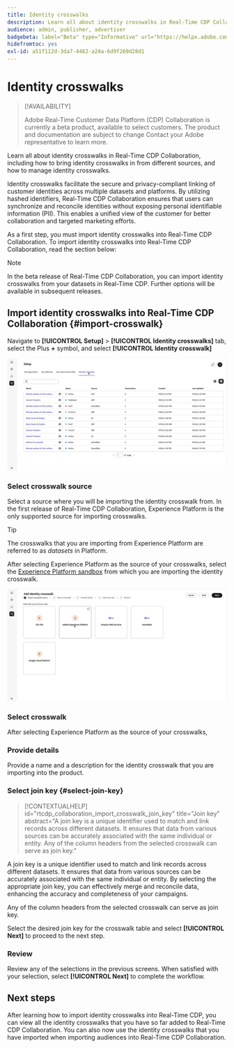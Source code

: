 ```yaml
---
title: Identity crosswalks
description: Learn all about identity crosswalks in Real-Time CDP Collaboration, including how bring identity crosswalks in from different sources, and how to manage identity crosswalks
audience: admin, publisher, advertiser
badgebeta: label="Beta" type="Informative" url="https://helpx.adobe.com/legal/product-descriptions/real-time-customer-data-platform-b2b-edition-prime-and-ultimate-packages.html newtab=true"
hidefromtoc: yes
exl-id: a51f112d-3da7-4482-a24a-6d9f269d28d1
---
```

# Identity crosswalks

>[!AVAILABILITY]
>
>Adobe Real-Time Customer Data Platform (CDP) Collaboration is currently a beta product, available to select customers. The product and documentation are subject to change Contact your Adobe representative to learn more.

Learn all about identity crosswalks in Real-Time CDP Collaboration, including how to bring identity crosswalks in from different sources, and how to manage identity crosswalks.

Identity crosswalks facilitate the secure and privacy-compliant linking of customer identities across multiple datasets and platforms. By utilizing hashed identifiers, Real-Time CDP Collaboration ensures that users can synchronize and reconcile identities without exposing personal identifiable information (PII). This enables a unified view of the customer for better collaboration and targeted marketing efforts.

<!--
In Real-Time CDP Collaboration, use identity crosswalks alongside your audiences by [TODO] insert material here. 
-->


As a first step, you must import identity crosswalks into Real-Time CDP Collaboration. To import identity crosswalks into Real-Time CDP Collaboration, read the section below:

>[!NOTE]
>
>In the beta release of Real-Time CDP Collaboration, you can import identity crosswalks from your datasets in Real-Time CDP. Further options will be available in subsequent releases.

## Import identity crosswalks into Real-Time CDP Collaboration {#import-crosswalk}

Navigate to **[!UICONTROL Setup]** > **[!UICONTROL Identity crosswalks]** tab, select the Plus **+** symbol, and select **[!UICONTROL Identity crosswalk]**

![Recording of how to get to the screen to add identity crosswalks](/help/assets/setup/identity-crosswalks/import-identity-crosswalk.gif)

### Select crosswalk source

Select a source where you will be importing the identity crosswalk from. In the first release of Real-Time CDP Collaboration, Experience Platform is the only supported source for importing crosswalks. 

>[!TIP]
>
>The crosswalks that you are importing from Experience Platform are referred to as *datasets* in Platform.

After selecting Experience Platform as the source of your crosswalks, select the [Experience Platform sandbox](https://experienceleague.adobe.com/en/docs/experience-platform/sandbox/home) from which you are importing the identity crosswalk.

![Recording of how to select a crosswalk source](/help/assets/setup/identity-crosswalks/select-crosswalk-source.gif)

### Select crosswalk

After selecting Experience Platform as the source of your crosswalks, 

### Provide details

Provide a name and a description for the identity crosswalk that you are importing into the product. 

### Select join key {#select-join-key}

>[!CONTEXTUALHELP]
>id="rtcdp_collaboration_import_crosswalk_join_key"
>title="Join key"
>abstract="A join key is a unique identifier used to match and link records across different datasets. It ensures that data from various sources can be accurately associated with the same individual or entity. Any of the column headers from the selected crosswalk can serve as join key."

A join key is a unique identifier used to match and link records across different datasets. It ensures that data from various sources can be accurately associated with the same individual or entity. By selecting the appropriate join key, you can effectively merge and reconcile data, enhancing the accuracy and completeness of your campaigns.

Any of the column headers from the selected crosswalk can serve as join key.

Select the desired join key for the crosswalk table and select **[!UICONTROL Next]** to proceed to the next step.

### Review

Review any of the selections in the previous screens. When satisfied with your selection, select **[!UICONTROL Next]** to complete the workflow. 

## Next steps

After learning how to import identity crosswalks into Real-Time CDP, you can view all the identity crosswalks that you have so far added to Real-Time CDP Collaboration. You can also now use the identity crosswalks that you have imported when importing audiences into Real-Time CDP Collaboration.
